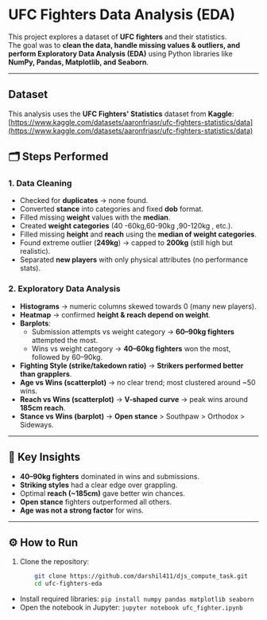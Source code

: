 # UFC Fighters Data Analysis (EDA)

This project explores a dataset of **UFC fighters** and their statistics.  
The goal was to **clean the data, handle missing values & outliers, and perform Exploratory Data Analysis (EDA)** using Python libraries like **NumPy, Pandas, Matplotlib, and Seaborn**.

---
##  Dataset

This analysis uses the **UFC Fighters' Statistics** dataset from **Kaggle**:  
[https://www.kaggle.com/datasets/aaronfriasr/ufc-fighters-statistics/data](https://www.kaggle.com/datasets/aaronfriasr/ufc-fighters-statistics/data)

## 🗂️ Steps Performed

### 1. Data Cleaning
- Checked for **duplicates** → none found.  
- Converted **stance** into categories and fixed **dob** format.  
- Filled missing **weight** values with the **median**.  
- Created **weight categories** (40 -60kg,60-90kg ,90-120kg , etc.).  
- Filled missing **height** and **reach** using the **median of weight categories**.  
- Found extreme outlier (**249kg**) → capped to **200kg** (still high but realistic).  
- Separated **new players** with only physical attributes (no performance stats).  

### 2. Exploratory Data Analysis
- **Histograms** → numeric columns skewed towards 0 (many new players).  
- **Heatmap** → confirmed **height & reach depend on weight**.  
- **Barplots**:  
  - Submission attempts vs weight category → **60–90kg fighters** attempted the most.  
  - Wins vs weight category → **40–60kg fighters** won the most, followed by 60–90kg.  
- **Fighting Style (strike/takedown ratio)** → **Strikers performed better than grapplers**.  
- **Age vs Wins (scatterplot)** → no clear trend; most clustered around ~50 wins.  
- **Reach vs Wins (scatterplot)** → **V-shaped curve** → peak wins around **185cm reach**.  
- **Stance vs Wins (barplot)** → **Open stance** > Southpaw > Orthodox > Sideways.  

---

## 📌 Key Insights

- **40–90kg fighters** dominated in wins and submissions.  
- **Striking styles** had a clear edge over grappling.  
- Optimal **reach (~185cm)** gave better win chances.  
- **Open stance** fighters outperformed all others.  
- **Age was not a strong factor** for wins.  

---

## ⚙️ How to Run

1. Clone the repository:
   ```bash
       git clone https://github.com/darshil411/djs_compute_task.git
       cd ufc-fighters-eda
- Install required libraries: `pip install numpy pandas matplotlib seaborn`  
- Open the notebook in Jupyter: `jupyter notebook ufc_fighter.ipynb`  

